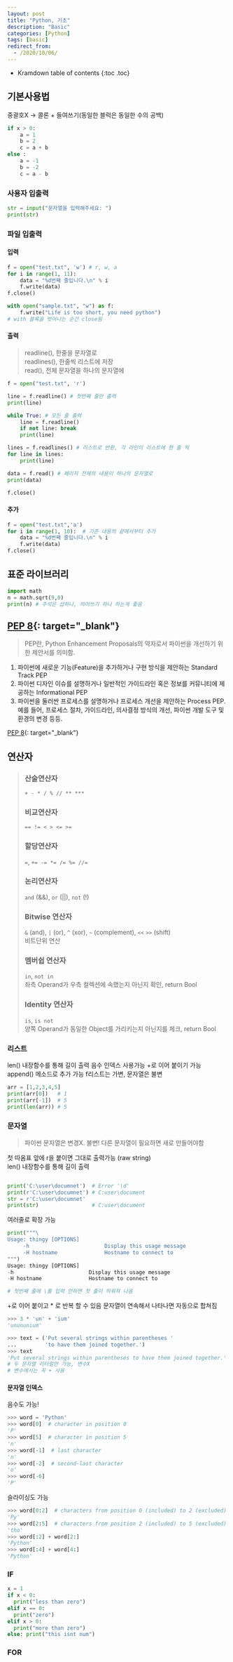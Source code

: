 ```yaml
---
layout: post
title: "Python, 기초"
description: "Basic"
categories: [Python]
tags: [basic]
redirect_from:
  - /2020/10/06/
---
```


* Kramdown table of contents
{:toc .toc}

## 기본사용법
<span class="margin">중괄호X -> 콜론 + 들여쓰기(동일한 블럭은 동일한 수의 공백)</span>

~~~ python
if x > 0:
    a = 1
    b = 2
    c = a + b
else :
    a = -1
    b = -2
    c = a - b
~~~

### 사용자 입출력
~~~ python
str = input("문자열을 입력해주세요: ")
print(str)
~~~

### 파일 입출력
#### 입력
~~~ python
f = open("test.txt", 'w') # r, w, a
for i in range(1, 11):
    data = "%d번째 줄입니다.\n" % i
    f.write(data)
f.close()

with open("sample.txt", "w") as f:
    f.write("Life is too short, you need python")
# with 블록을 벗어나는 순간 close됨
~~~

#### 출력
> readline(), 한줄을 문자열로    
> readlines(), 한줄씩 리스트에 저장    
> read(), 전체 문자열을 하나의 문자열에    

~~~ python
f = open("test.txt", 'r')

line = f.readline() # 첫번째 줄만 출력
print(line)

while True: # 모든 줄 출력
    line = f.readline()
    if not line: break
    print(line)

lines = f.readlines() # 리스트로 반환, 각 라인이 리스트에 한 줄 씩
for line in lines:
    print(line)

data = f.read() # 페이지 전체의 내용이 하나의 문자열로
print(data)

f.close()
~~~
#### 추가
~~~ python
f = open("test.txt",'a')
for i in range(1, 10):  # 기존 내용의 끝에서부터 추가 
    data = "%d번째 줄입니다.\n" % i
    f.write(data)
f.close()
~~~
## 표준 라이브러리
~~~ python
import math
n = math.sqrt(9,0)
print(n) # 주석은 샵하나, 띄어쓰기 하나 하는게 좋음
~~~

## [PEP 8](https://www.python.org/dev/peps/pep-0008){: target="_blank"}
> PEP란, Python Enhancement Proposals의 약자로서 파이썬을 개선하기 위한 제안서를 의미함.    

1. 파이썬에 새로운 기능(Feature)을 추가하거나 구현 방식을 제안하는 Standard Track PEP
2. 파이썬 디자인 이슈를 설명하거나 일반적인 가이드라인 혹은 정보를 커뮤니티에 제공하는 Informational PEP
3. 파이썬을 둘러싼 프로세스를 설명하거나 프로세스 개선을 제안하는 Process PEP. 예를 들어, 프로세스 절차, 가이드라인, 의사결정 방식의 개선, 파이썬 개발 도구 및 환경의 변경 등등.     

[PEP 8](https://www.python.org/dev/peps/pep-0008){: target="_blank"}


## 연산자

> ### 산술연산자
> `+ - * / % // ** ***`
> ### 비교연산자
> `== != < > <= >=`
> ### 할당연산자
> `=`, `+= -= *= /= %= //=`
> ### 논리연산자
> `and` (&&), `or` (||), `not` (!)    
> ### Bitwise 연산자
> `&` (and), `|` (or), `^` (xor), `~` (complement), `<<` `>>` (shift)    
> 비트단위 연산
> ### 멤버쉽 연산자
> `in`, `not in`    
> 좌측 Operand가 우측 컬렉션에 속했는지 아닌지 확인, return Bool    
> ### Identity 연산자
> `is`, `is not`    
> 양쪽 Operand가 동일한 Object를 가리키는지 아닌지를 체크, return Bool

### 리스트
<span class="margin">len() 내장함수를 통해 길이 출력</span>
<span class="margin">음수 인덱스 사용가능</span>
<span class="margin">+로 이어 붙이기 가능</span>
<span class="margin">append() 메소드로 추가 가능</span>
<span class="margin">f리스트는 가변, 문자열은 불변</span>

~~~ python
arr = [1,2,3,4,5]
print(arr[0])   # 1
print(arr[-1])  # 5
print(len(arr)) # 5
~~~

### 문자열
> 파이썬 문자열은 변경X. 불변!
> 다른 문자열이 필요하면 새로 만들어야함

<span class="margin"> 첫 따옴표 앞에 r을 붙이면 그대로 출력가능 (raw string) </span>    
<span class="margin">len() 내장함수를 통해 길이 출력</span>

~~~ python

print('C:\user\documnet')  # Error '\d'
print(r'C:\user\documnet') # C:user\document
str = r'C:\user\documnet'
print(str)                 # C:user\document

~~~

<span class="margin">여러줄로 확장 가능</span>    

~~~ python
print("""\
Usage: thingy [OPTIONS]
     -h                        Display this usage message
     -H hostname               Hostname to connect to
""")
Usage: thingy [OPTIONS]
-h                        Display this usage message
-H hostname               Hostname to connect to

# 첫번째 줄에 \를 입력 안하면 첫 줄이 띄워져 나옴
~~~

<span class="margin">+로 이어 붙이고 * 로 반복 할 수 있음</span>
<span class="margin">문자열이 연속해서 나타나면 자동으로 합쳐짐</span>

~~~ python
>>> 3 * 'un' + 'ium' 
'unununium'

>>> text = ('Put several strings within parentheses '
...         'to have them joined together.')
>>> text
'Put several strings within parentheses to have them joined together.'
# 두 문자열 리터럴만 가능, 변수X
# 변수에서는 꼭 + 사용
~~~

#### 문자열 인덱스
<span class="margin">음수도 가능!</span>

~~~ python
>>> word = 'Python'
>>> word[0]  # character in position 0
'P'
>>> word[5]  # character in position 5
'n'
>>> word[-1]  # last character
'n'
>>> word[-2]  # second-last character
'o'
>>> word[-6]
'P'
~~~
<span class="margin">슬라이싱도 가능</span>

~~~ python
>>> word[0:2]  # characters from position 0 (included) to 2 (excluded)
'Py'
>>> word[2:5]  # characters from position 2 (included) to 5 (excluded)
'tho'
>>> word[:2] + word[2:]
'Python'
>>> word[:4] + word[4:]
'Python'
~~~

### IF
~~~ python
x = 1
if x < 0:
  print("less than zero")
elif x == 0:
  print("zero")
elif x > 0:
  print("more than zero")
else: print("this isnt num")
~~~
### FOR

